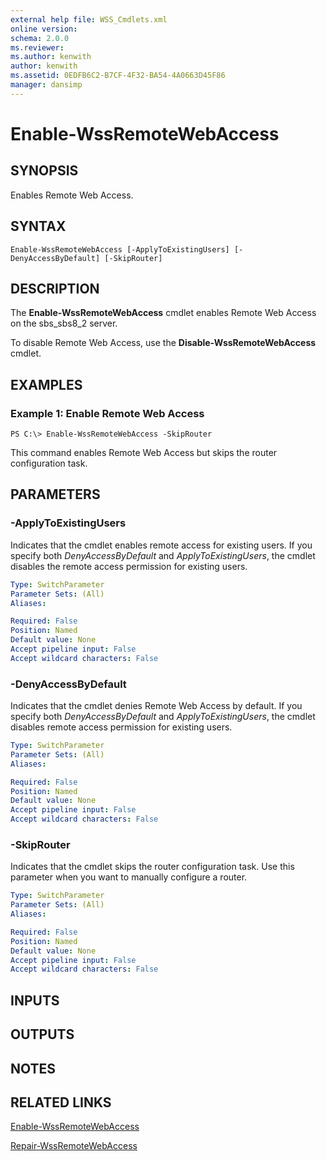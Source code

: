 ```yaml
---
external help file: WSS_Cmdlets.xml
online version: 
schema: 2.0.0
ms.reviewer:
ms.author: kenwith
author: kenwith
ms.assetid: 0EDFB6C2-B7CF-4F32-BA54-4A0663D45F86
manager: dansimp
---
```


# Enable-WssRemoteWebAccess

## SYNOPSIS
Enables Remote Web Access.

## SYNTAX

```
Enable-WssRemoteWebAccess [-ApplyToExistingUsers] [-DenyAccessByDefault] [-SkipRouter]
```

## DESCRIPTION
The **Enable-WssRemoteWebAccess** cmdlet enables Remote Web Access on the sbs_sbs8_2 server.

To disable Remote Web Access, use the **Disable-WssRemoteWebAccess** cmdlet.

## EXAMPLES

### Example 1: Enable Remote Web Access
```
PS C:\> Enable-WssRemoteWebAccess -SkipRouter
```

This command enables Remote Web Access but skips the router configuration task.

## PARAMETERS

### -ApplyToExistingUsers
Indicates that the cmdlet enables remote access for existing users.
If you specify both *DenyAccessByDefault* and *ApplyToExistingUsers*, the cmdlet disables the remote access permission for existing users.

```yaml
Type: SwitchParameter
Parameter Sets: (All)
Aliases: 

Required: False
Position: Named
Default value: None
Accept pipeline input: False
Accept wildcard characters: False
```

### -DenyAccessByDefault
Indicates that the cmdlet denies Remote Web Access by default.
If you specify both *DenyAccessByDefault* and *ApplyToExistingUsers*, the cmdlet disables remote access permission for existing users.

```yaml
Type: SwitchParameter
Parameter Sets: (All)
Aliases: 

Required: False
Position: Named
Default value: None
Accept pipeline input: False
Accept wildcard characters: False
```

### -SkipRouter
Indicates that the cmdlet skips the router configuration task.
Use this parameter when you want to manually configure a router.

```yaml
Type: SwitchParameter
Parameter Sets: (All)
Aliases: 

Required: False
Position: Named
Default value: None
Accept pipeline input: False
Accept wildcard characters: False
```

## INPUTS

## OUTPUTS

## NOTES

## RELATED LINKS

[Enable-WssRemoteWebAccess](./Enable-WssRemoteWebAccess.md)

[Repair-WssRemoteWebAccess](./Repair-WssRemoteWebAccess.md)
